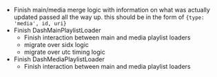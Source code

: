* Finish main/media merge logic with information on what was actually updated passed all the way up. this should be in the form of `{type: 'media', id, uri}`
* Finish DashMainPlaylistLoader
  * Finish interaction between main and media playlist loaders
  * migrate over sidx logic
  * migrate over utc timing logic
* Finish DashMediaPlaylistLoader
  * Finish interaction between main and media playlist loaders
